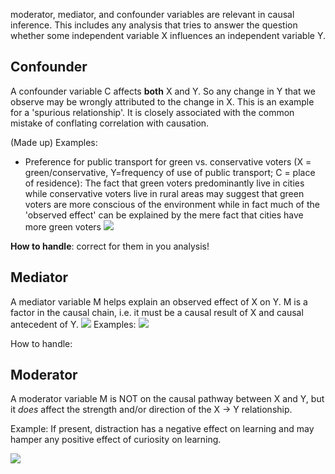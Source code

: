 moderator, mediator, and confounder variables are relevant in causal inference. This includes any analysis that tries to answer the question whether some independent variable X influences an independent variable Y. 

## Confounder
A confounder variable C affects **both** X and Y. So any change in Y that we observe may be wrongly attributed to the change in X. This is an example for a 'spurious relationship'. It is closely associated with the common mistake of conflating correlation with causation.

(Made up) Examples:
- Preference for public transport for green vs. conservative voters (X = green/conservative, Y=frequency of use of public transport; C = place of residence): The fact that green voters predominantly live in cities while conservative voters live in rural areas may suggest that green voters are more conscious of the environment while in fact much of the 'observed effect' can be explained by the mere fact that cities have more green voters
![](Pasted%20image%2020250223221155.png)

**How to handle**: correct for them in you analysis!
## Mediator
A mediator variable M helps explain an observed effect of X on Y. M is a factor in the causal chain, i.e. it must be a causal result of X and causal antecedent of Y. 
![](Pasted%20image%2020250223220455.png)
Examples:
![](Pasted%20image%2020250223221359.png)

How to handle: 
## Moderator
A moderator variable M is NOT on the causal pathway between X and Y, but it _does_ affect the strength and/or direction of the X -> Y relationship.

Example: If present, distraction has a negative effect on learning and may hamper any positive effect of curiosity on learning.

![](Pasted%20image%2020250223174930.png)